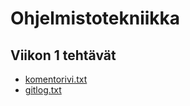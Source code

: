# Ohjelmistotekniikka

## Viikon 1 tehtävät

* [komentorivi.txt](https://github.com/Skorp7/ot-harjoitustyo/blob/master/komentorivi.txt)
* [gitlog.txt](https://github.com/Skorp7/ot-harjoitustyo/blob/master/gitlog.txt)

